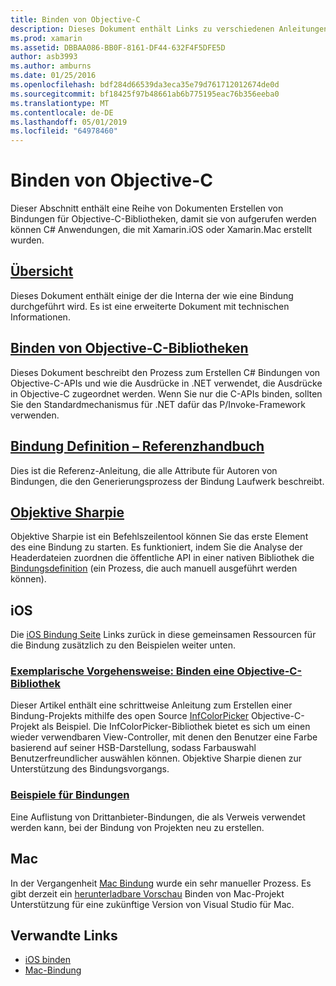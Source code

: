 ```yaml
---
title: Binden von Objective-C
description: Dieses Dokument enthält Links zu verschiedenen Anleitungen, die beschreiben, wie Sie erstellen C# -Bindungen mit Objective-C-Code ermöglicht es Entwicklern, die sofort einsetzbare Bibliotheken in Xamarin-Anwendungen zu nutzen.
ms.prod: xamarin
ms.assetid: DBBAA086-BB0F-8161-DF44-632F4F5DFE5D
author: asb3993
ms.author: amburns
ms.date: 01/25/2016
ms.openlocfilehash: bdf284d66539da3eca35e79d761712012674de0d
ms.sourcegitcommit: bf18425f97b48661ab6b775195eac76b356eeba0
ms.translationtype: MT
ms.contentlocale: de-DE
ms.lasthandoff: 05/01/2019
ms.locfileid: "64978460"
---
```

# <a name="binding-objective-c"></a>Binden von Objective-C

Dieser Abschnitt enthält eine Reihe von Dokumenten Erstellen von Bindungen für Objective-C-Bibliotheken, damit sie von aufgerufen werden können C# Anwendungen, die mit Xamarin.iOS oder Xamarin.Mac erstellt wurden.

##  <a name="overviewcross-platformmaciosbindingoverviewmd"></a>[Übersicht](~/cross-platform/macios/binding/overview.md)

Dieses Dokument enthält einige der die Interna der wie eine Bindung durchgeführt wird. Es ist eine erweiterte Dokument mit technischen Informationen.

##  <a name="binding-objective-c-librariescross-platformmaciosbindingobjective-c-librariesmd"></a>[Binden von Objective-C-Bibliotheken](~/cross-platform/macios/binding/objective-c-libraries.md)

Dieses Dokument beschreibt den Prozess zum Erstellen C# Bindungen von Objective-C-APIs und wie die Ausdrücke in .NET verwendet, die Ausdrücke in Objective-C zugeordnet werden.
Wenn Sie nur die C-APIs binden, sollten Sie den Standardmechanismus für .NET dafür das P/Invoke-Framework verwenden.

##  <a name="binding-definition-reference-guidecross-platformmaciosbindingbinding-types-referencemd"></a>[Bindung Definition – Referenzhandbuch](~/cross-platform/macios/binding/binding-types-reference.md)

Dies ist die Referenz-Anleitung, die alle Attribute für Autoren von Bindungen, die den Generierungsprozess der Bindung Laufwerk beschreibt.


## <a name="objective-sharpiecross-platformmaciosbindingobjective-sharpieindexmd"></a>[Objektive Sharpie](~/cross-platform/macios/binding/objective-sharpie/index.md)

Objektive Sharpie ist ein Befehlszeilentool können Sie das erste Element des eine Bindung zu starten. Es funktioniert, indem Sie die Analyse der Headerdateien zuordnen die öffentliche API in einer nativen Bibliothek die [Bindungsdefinition](~/cross-platform/macios/binding/objective-c-libraries.md) (ein Prozess, die auch manuell ausgeführt werden können).

## <a name="ios"></a>iOS

Die [iOS Bindung Seite](~/ios/platform/binding-objective-c/index.md) Links zurück in diese gemeinsamen Ressourcen für die Bindung zusätzlich zu den Beispielen weiter unten.

### <a name="walkthrough-binding-an-objective-c-libraryiosplatformbinding-objective-cwalkthroughmd"></a>[Exemplarische Vorgehensweise: Binden eine Objective-C-Bibliothek](~/ios/platform/binding-objective-c/walkthrough.md)

Dieser Artikel enthält eine schrittweise Anleitung zum Erstellen einer Bindung-Projekts mithilfe des open Source [InfColorPicker](https://github.com/InfinitApps/InfColorPicker) Objective-C-Projekt als Beispiel. Die InfColorPicker-Bibliothek bietet es sich um einen wieder verwendbaren View-Controller, mit denen den Benutzer eine Farbe basierend auf seiner HSB-Darstellung, sodass Farbauswahl Benutzerfreundlicher auswählen können. Objektive Sharpie dienen zur Unterstützung des Bindungsvorgangs.

### <a name="binding-sampleshttpsgithubcommonomonotouch-bindings"></a>[Beispiele für Bindungen](https://github.com/mono/monotouch-bindings)

Eine Auflistung von Drittanbieter-Bindungen, die als Verweis verwendet werden kann, bei der Bindung von Projekten neu zu erstellen.

## <a name="mac"></a>Mac

In der Vergangenheit [Mac Bindung](~/mac/platform/binding.md) wurde ein sehr manueller Prozess. Es gibt derzeit ein [herunterladbare Vorschau](https://forums.xamarin.com/discussion/59760/xamarin-mac-binding-project-preview) Binden von Mac-Projekt Unterstützung für eine zukünftige Version von Visual Studio für Mac.

## <a name="related-links"></a>Verwandte Links

- [iOS binden](~/ios/platform/binding-objective-c/index.md)
- [Mac-Bindung](~/mac/platform/binding.md)
